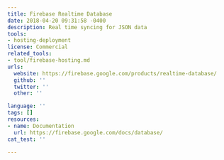 ```yaml
---
title: Firebase Realtime Database
date: 2018-04-20 09:31:58 -0400
description: Real time syncing for JSON data
tools:
- hosting-deployment
license: Commercial
related_tools:
- tool/firebase-hosting.md
urls:
  website: https://firebase.google.com/products/realtime-database/
  github: ''
  twitter: ''
  other: ''

language: ''
tags: []
resources:
- name: Documentation
  url: https://firebase.google.com/docs/database/
cat_test: ''

---
```

